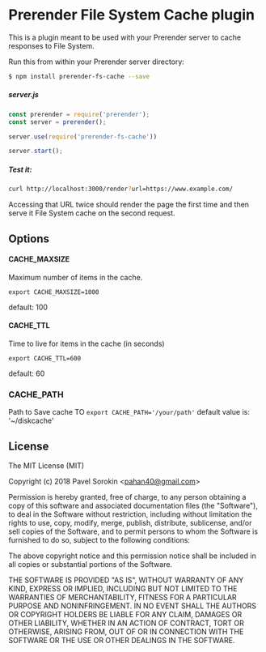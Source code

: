 Prerender File System Cache plugin
===========================

This is a plugin meant to be used with your Prerender server to cache responses to File System.

Run this from within your Prerender server directory:

```bash
$ npm install prerender-fs-cache --save
```
##### server.js
```js
const prerender = require('prerender');
const server = prerender();

server.use(require('prerender-fs-cache'))

server.start();
```
##### Test it:
```bash
curl http://localhost:3000/render?url=https://www.example.com/
```
Accessing that URL twice should render the page the first time and then serve it File System cache on the second request.

## Options

#### CACHE_MAXSIZE
Maximum number of items in the cache.

`export CACHE_MAXSIZE=1000`

default: 100

#### CACHE_TTL
Time to live for items in the cache (in seconds)

`export CACHE_TTL=600`

default: 60

### CACHE_PATH
Path to Save cache TO 
`export CACHE_PATH='/your/path'`
default value is: '~/diskcache'

## License

The MIT License (MIT)

Copyright (c) 2018 Pavel Sorokin &lt;pahan40@gmail.com&gt;

Permission is hereby granted, free of charge, to any person obtaining a copy
of this software and associated documentation files (the "Software"), to deal
in the Software without restriction, including without limitation the rights
to use, copy, modify, merge, publish, distribute, sublicense, and/or sell
copies of the Software, and to permit persons to whom the Software is
furnished to do so, subject to the following conditions:

The above copyright notice and this permission notice shall be included in
all copies or substantial portions of the Software.

THE SOFTWARE IS PROVIDED "AS IS", WITHOUT WARRANTY OF ANY KIND, EXPRESS OR
IMPLIED, INCLUDING BUT NOT LIMITED TO THE WARRANTIES OF MERCHANTABILITY,
FITNESS FOR A PARTICULAR PURPOSE AND NONINFRINGEMENT. IN NO EVENT SHALL THE
AUTHORS OR COPYRIGHT HOLDERS BE LIABLE FOR ANY CLAIM, DAMAGES OR OTHER
LIABILITY, WHETHER IN AN ACTION OF CONTRACT, TORT OR OTHERWISE, ARISING FROM,
OUT OF OR IN CONNECTION WITH THE SOFTWARE OR THE USE OR OTHER DEALINGS IN
THE SOFTWARE.
